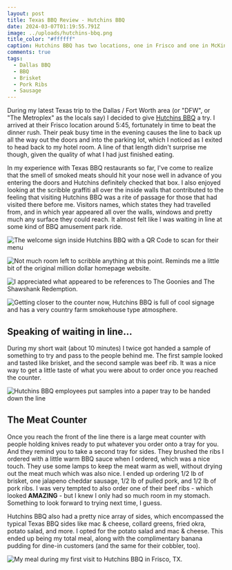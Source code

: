 ```yaml
---
layout: post
title: Texas BBQ Review - Hutchins BBQ
date: 2024-03-07T01:19:55.791Z
image: ../uploads/hutchins-bbq.png
title_color: "#ffffff"
caption: Hutchins BBQ has two locations, one in Frisco and one in McKinney.
comments: true
tags:
  - Dallas BBQ
  - BBQ
  - Brisket
  - Pork Ribs
  - Sausage
---
```

During my latest Texas trip to the Dallas / Fort Worth area (or "DFW", or "The Metroplex" as the locals say) I decided to give [Hutchins BBQ](https://hutchinsbbq.com/frisco-menu) a try. I arrived at their Frisco location around 5:45, fortunately in time to beat the dinner rush. Their peak busy time in the evening causes the line to back up all the way out the doors and into the parking lot, which I noticed as I exited to head back to my hotel room. A line of that length didn't surprise me though, given the quality of what I had just finished eating.

In my experience with Texas BBQ restaurants so far, I've come to realize that the smell of smoked meats should hit your nose well in advance of you entering the doors and Hutchins definitely checked that box. I also enjoyed looking at the scribble graffiti all over the inside walls that contributed to the feeling that visiting Hutchins BBQ was a rite of passage for those that had visited there before me. Visitors names, which states they had travelled from, and in which year appeared all over the walls, windows and pretty much any surface they could reach. It almost felt like I was waiting in line at some kind of BBQ amusement park ride.

![The welcome sign inside Hutchins BBQ with a QR Code to scan for their menu](../uploads/hutchinswelcomesignpic.jpg "The welcome sign inside Hutchins BBQ with a QR Code to scan for their menu")

![Not much room left to scribble anything at this point. Reminds me a little bit of the original million dollar homepage website.](../uploads/hutchinswallwritingpic1.jpg "Not much room left to scribble anything at this point. Reminds me a little bit of the original million dollar homepage website.")

![I appreciated what appeared to be references to The Goonies and The Shawshank Redemption.](../uploads/hutchinswallwritingpic2.jpg "I appreciated what appeared to be references to The Goonies and The Shawshank Redemption.")

![Getting closer to the counter now, Hutchins BBQ is full of cool signage and has a very country farm smokehouse type atmosphere.](../uploads/hutchinswallwritingpic3.jpg "Getting closer to the counter now, Hutchins BBQ is full of cool signage and has a very country farm smokehouse type atmosphere.")

## Speaking of waiting in line...

During my short wait (about 10 minutes) I twice got handed a sample of something to try and pass to the people behind me. The first sample looked and tasted like brisket, and the second sample was beef rib. It was a nice way to get a little taste of what you were about to order once you reached the counter. 

![Hutchins BBQ employees put samples into a paper tray to be handed down the line](../uploads/hutchinscookpic2.jpg "Hutchins BBQ employees put samples into a paper tray to be handed down the line")

## The Meat Counter

Once you reach the front of the line there is a large meat counter with people holding knives ready to put whatever you order onto a tray for you. And they remind you to take a second tray for sides. They brushed the ribs I ordered with a little warm BBQ sauce when I ordered, which was a nice touch. They use some lamps to keep the meat warm as well, without drying out the meat much which was also nice. I ended up ordering 1/2 lb of brisket, one jalapeno cheddar sausage, 1/2 lb of pulled pork, and 1/2 lb of pork ribs. I was very tempted to also order one of their beef ribs - which looked **AMAZING** - but I knew I only had so much room in my stomach. Something to look forward to trying next time, I guess.

Hutchins BBQ also had a pretty nice array of sides, which encompassed the typical Texas BBQ sides like mac & cheese, collard greens, fried okra, potato salad, and more. I opted for the potato salad and mac & cheese. This ended up being my total meal, along with the complimentary banana pudding for dine-in customers (and the same for their cobbler, too).

![My meal during my first visit to Hutchins BBQ in Frisco, TX.](../uploads/hutchinsplatespic.jpg "My meal during my first visit to Hutchins BBQ in Frisco, TX.")